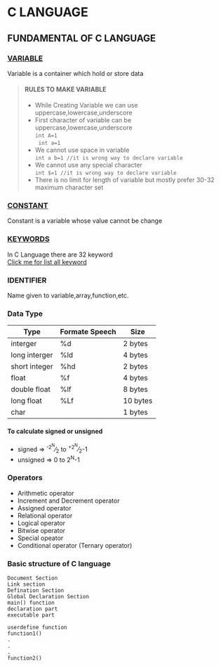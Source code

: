 # C LANGUAGE
## FUNDAMENTAL OF C LANGUAGE
### [VARIABLE](files/var.c)
Variable is a container which hold or store data
> #### **RULES TO MAKE VARIABLE**
>- While Creating Variable we can use uppercase,lowercase,underscore
>- First character of variable can be  uppercase,lowercase,underscore   
` int A=1 `  
` int a=1`
>- We cannot use space in variable   
`int a b=1 //it is wrong way to declare variable `
>- We cannot use any special character   
` int $=1 //it is wrong way to declare variable `
>- There is no limit for length of variable but mostly prefer 30-32 maximum character set
### [CONSTANT](files/cons.c)
Constant is a variable whose value cannot be change
### [KEYWORDS](files/keyword.md)

In C Language there are 32 keyword  
 [Click me for list all keyword](keyword.md)

### IDENTIFIER
Name given to variable,array,function,etc.

### Data Type

|Type|Formate Speech|Size|
|--------|--------|--------|
|interger| %d|2 bytes|
|long interger|%ld|4 bytes|
|short integer|%hd|2 bytes
|float|%f|4 bytes|
|double float|%lf|8 bytes|
|long float|%Lf|10 bytes|
|char||1 bytes|

#### To calculate signed or unsigned

- signed =><sup> -2<sup>N</sup></sup>&frasl;<sub>2</sub> to <sup>+2<sup>N</sup></sup>&frasl;<sub>2</sub>-1
- unsigned => 0 to 2<sup>N</sup>-1

### Operators
- Arithmetic operator
- Increment and Decrement operator
- Assigned operator
- Relational operator
- Logical operator
- Bitwise operator
- Special opeator
- Conditional operator (Ternary operator)

### Basic structure of C language
<pre><code>Document Section  
Link section
Defination Section
Global Declaration Section
main() function
declaration part 
executable part

userdefine function
function1()
.
.
.
function2()
</code></pre>